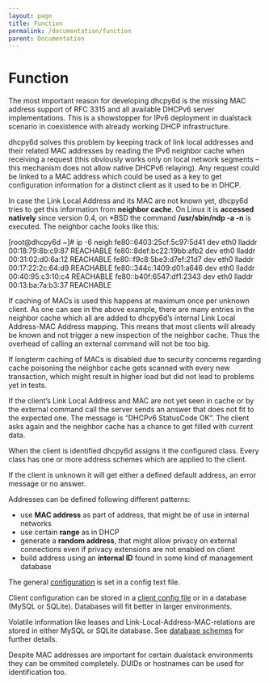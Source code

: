 ```yaml
---
layout: page
title: Function
permalink: /documentation/function
parent: Documentation
---
```


# Function

The most important reason for developing dhcpy6d is the missing MAC address support of RFC 3315 and all available DHCPv6 server implementations. This is a showstopper for IPv6 deployment in dualstack scenario in coexistence with already working DHCP infrastructure.

dhcpy6d solves this problem by keeping track of link local addresses and their related MAC addresses by reading the IPv6 neighbor cache when receiving a request (this obviously works only on local network segments – this mechanism does not allow native DHCPv6 relaying). Any request could be linked to a MAC address which could be used as a key to get configuration information for a distinct client as it used to be in DHCP.

In case the Link Local Address and its MAC are not known yet, dhcpy6d tries to get this information from **neighbor cache**. On Linux it is **accessed natively** since version 0.4, on *BSD the command **/usr/sbin/ndp -a -n** is executed. The neighbor cache looks like this:

\[root@dhcpy6d ~\]# ip -6 neigh
fe80::6403:25cf:5c97:5d41 dev eth0 lladdr 00:18:79:8b:c9:87 REACHABLE
fe80::8def:bc22:19bb:afb2 dev eth0 lladdr 00:31:02:d0:6a:12 REACHABLE
fe80::f9c8:5be3:d7ef:21d7 dev eth0 lladdr 00:17:22:2c:64:d9 REACHABLE
fe80::344c:1409:d01:a646 dev eth0 lladdr 00:40:95:c3:10:c4 REACHABLE
fe80::b40f:6547:df1:2343 dev eth0 lladdr 00:13:ba:7a:b3:37 REACHABLE

If caching of MACs is used this happens at maximum once per unknown client. As one can see in the above example, there are many entries in the neighbor cache which all are added to dhcpy6d’s internal Link Local Address-MAC Address mapping. This means that most clients will already be known and not trigger a new inspection of the neighbor cache. Thus the overhead of calling an external command will not be too big.

If longterm caching of MACs is disabled due to security concerns regarding cache poisoning the neighbor cache gets scanned with every new transaction, which might result in higher load but did not lead to problems yet in tests.

If the client’s Link Local Address and MAC are not yet seen in cache or by the external command call the server sends an answer that does not fit to the expected one. The message is “DHCPv6 StatusCode OK”. The client asks again and the neighbor cache has a chance to get filled with current data.

When the client is identified dhcpy6d assigns it the configured class. Every class has one or more address schemes which are applied to the client.

If the client is unknown it will get either a defined default address, an error message or no answer.

Addresses can be defined following different patterns:

- use **MAC address** as part of address, that might be of use in internal networks
- use certain **range** as in DHCP
- generate a **random address**, that might allow privacy on external connections even if privacy extensions are not enabled on client
- build address using an **internal ID** found in some kind of management database

The general [configuration](https://dhcpy6d.ifw-dresden.de/documentation/config/ "Configuration") is set in a config text file.

Client configuration can be stored in a [client config file](https://dhcpy6d.ifw-dresden.de/documentation/config/client/ "Clients") or in a database (MySQL or SQLite). Databases will fit better in larger environments.

Volatile information like leases and Link-Local-Address-MAC-relations are stored in either MySQL or SQLite database. See [database schemes](https://dhcpy6d.ifw-dresden.de/documentation/sql/ "SQL") for further details.

Despite MAC addresses are important for certain dualstack environments they can be ommited completely. DUIDs or hostnames can be used for identification too.